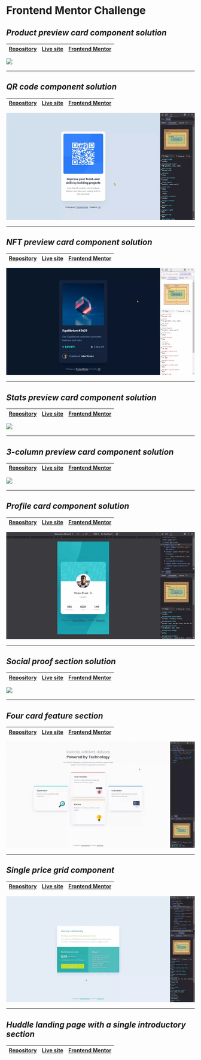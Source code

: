 # Frontend Mentor Challenge


## *Product preview card component solution*

| [Repository](https://github.com/mendezpvi/fem-product-preview-card) | [Live site](https://mendezpvi.github.io/fem-product-preview-card/) | [Frontend Mentor](https://www.frontendmentor.io/solutions/product-preview-card-component-using-flexbox-92CltPyzq-) |
| --- | --- | --- |

![](https://raw.githubusercontent.com/mendezpvi/fem-product-preview-card/refs/heads/main/assets/screenshots/sample.gif)

---

## *QR code component solution*

| [Repository](https://github.com/mendezpvi/fem-qr-code-component) | [Live site](https://mendezpvi.github.io/fem-qr-code-component/) | [Frontend Mentor](https://www.frontendmentor.io/solutions/qr-code-component-rpCIs7DtWB) |
| --- | --- | --- |

![](https://raw.githubusercontent.com/mendezpvi/fem-qr-code-component/refs/heads/main/assets/screenshots/sample.gif)

---

## *NFT preview card component solution*

| [Repository](https://github.com/mendezpvi/fem-nft-preview-card-component) | [Live site](https://mendezpvi.github.io/fem-nft-preview-card-component/) | [Frontend Mentor](https://www.frontendmentor.io/solutions/nft-preview-card-component-using-css-nesting-9Vmj28MQQs) |
| --- | --- | --- |

![](https://raw.githubusercontent.com/mendezpvi/fem-nft-preview-card-component/refs/heads/main/assets/screenshots/sample.gif)

---

## *Stats preview card component solution*

| [Repository](https://github.com/mendezpvi/fem-stats-preview-card-component) | [Live site](https://mendezpvi.github.io/fem-stats-preview-card-component/) | [Frontend Mentor](https://www.frontendmentor.io/solutions/stats-preview-card-component-using-flexbox-Ns2qorEUbl) |
| --- | --- | --- |

![](https://raw.githubusercontent.com/mendezpvi/fem-stats-preview-card-component/refs/heads/main/assets/screenshots/sample.gif)

---

## *3-column preview card component solution*

| [Repository](https://github.com/mendezpvi/fem-3-column-card) | [Live site](https://mendezpvi.github.io/fem-3-column-card/) | [Frontend Mentor](https://www.frontendmentor.io/solutions/3-column-preview-card-component-using-grid-XBa8_s__cD) |
| --- | --- | --- |

![](https://raw.githubusercontent.com/mendezpvi/fem-3-column-card/refs/heads/main/assets/screenshots/sample.gif)

---

## *Profile card component solution*

| [Repository](https://github.com/mendezpvi/fem-profile-card-component) | [Live site](https://mendezpvi.github.io/fem-profile-card-component/) | [Frontend Mentor](https://www.frontendmentor.io/solutions/profile-card-component-using-flexbox-nfZ6a3-Lc8) |
| --- | --- | --- |

![](https://raw.githubusercontent.com/mendezpvi/fem-profile-card-component/refs/heads/main/assets/screenshots/sample.gif)

---

## *Social proof section solution*

| [Repository](https://github.com/mendezpvi/fem-social-proof-section) | [Live site](https://mendezpvi.github.io/fem-social-proof-section/) | [Frontend Mentor](https://www.frontendmentor.io/solutions/social-proof-section-using-grid-and-flexbox-8Ayw79Gj4L) |
| --- | --- | --- |

![](https://raw.githubusercontent.com/mendezpvi/fem-social-proof-section/refs/heads/main/assets/screenshots/sample.gif)

---

## *Four card feature section*

| [Repository](https://github.com/mendezpvi/fem-four-card-feature) | [Live site](https://mendezpvi.github.io/fem-four-card-feature/) | [Frontend Mentor](https://www.frontendmentor.io/solutions/four-card-feature-section-using-grid-79w3ZfpOyg) |
| --- | --- | --- |

![](https://raw.githubusercontent.com/mendezpvi/fem-four-card-feature/refs/heads/main/assets/screenshots/sample.gif)

---

## *Single price grid component*

| [Repository](https://github.com/mendezpvi/fem-single-price-grid) | [Live site](https://mendezpvi.github.io/fem-huddle-intro-section/) | [Frontend Mentor](https://www.frontendmentor.io/solutions/single-price-grid-component-using-grid-1jS9_URBYS) |
| --- | --- | --- |

![](https://raw.githubusercontent.com/mendezpvi/fem-single-price-grid/refs/heads/main/assets/screenshots/sample.gif)

---

## *Huddle landing page with a single introductory section*

| [Repository](https://github.com/mendezpvi/fem-huddle-intro-section) | [Live site](https://mendezpvi.github.io/fem-huddle-intro-section/) | [Frontend Mentor](https://www.frontendmentor.io/solutions/huddle-landing-page-with-single-introductory-section-solution-hR1tU_seWA) |
| --- | --- | --- |

